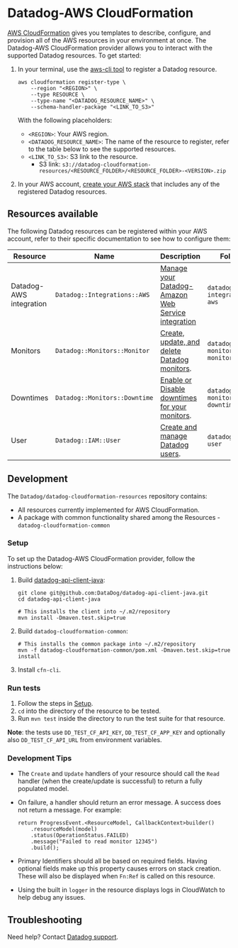 # Datadog-AWS CloudFormation

[AWS CloudFormation][1] gives you templates to describe, configure, and provision all of the AWS resources in your environment at once. The Datadog-AWS CloudFormation provider allows you to interact with the supported Datadog resources. To get started:

1. In your terminal, use the [aws-cli tool][2] to register a Datadog resource.

    ```shell
    aws cloudformation register-type \
        --region "<REGION>" \
        --type RESOURCE \
        --type-name "<DATADOG_RESOURCE_NAME>" \
        --schema-handler-package "<LINK_TO_S3>"
    ```

    With the following placeholders:
    * `<REGION>`: Your AWS region.
    * `<DATADOG_RESOURCE_NAME>`: The name of the resource to register, refer to the table below to see the supported resources.
    * `<LINK_TO_S3>`: S3 link to the resource.
      * S3 link: `s3://datadog-cloudformation-resources/<RESOURCE_FOLDER>/<RESOURCE_FOLDER>-<VERSION>.zip`

2. In your AWS account, [create your AWS stack][3] that includes any of the registered Datadog resources.

## Resources available

The following Datadog resources can be registered within your AWS account, refer to their specific documentation to see how to configure them:

| Resource                | Name                          | Description                                             | Folder                      | Version     |
|-------------------------|-------------------------------|---------------------------------------------------------|-----------------------------|-------------|
| Datadog-AWS integration | `Datadog::Integrations::AWS`  | [Manage your Datadog-Amazon Web Service integration][4] | `datadog-integrations-aws`  | [1.0.1][5]  |
| Monitors                | `Datadog::Monitors::Monitor`  | [Create, update, and delete Datadog monitors][6].       | `datadog-monitors-monitor`  | [1.0.1][7]  |
| Downtimes               | `Datadog::Monitors::Downtime` | [Enable or Disable downtimes for your monitors][8].     | `datadog-monitors-downtime` | [1.0.1][9]  |
| User                    | `Datadog::IAM::User`          | [ Create and manage Datadog users][10].                 | `datadog-iam-user`          | [1.0.1][11] |

## Development

The `Datadog/datadog-cloudformation-resources` repository contains:

* All resources currently implemented for AWS CloudFormation.
* A package with common functionality shared among the Resources - `datadog-cloudformation-common`

### Setup

To set up the Datadog-AWS CloudFormation provider, follow the instructions below:

1. Build [datadog-api-client-java][12]:

    ```
    git clone git@github.com:DataDog/datadog-api-client-java.git
    cd datadog-api-client-java

    # This installs the client into ~/.m2/repository
    mvn install -Dmaven.test.skip=true
    ```
2. Build `datadog-cloudformation-common`:
​
    ```
    # This installs the common package into ~/.m2/repository
    mvn -f datadog-cloudformation-common/pom.xml -Dmaven.test.skip=true install
    ```
3. Install `cfn-cli`.

### Run tests

1. Follow the steps in [Setup](#setup).
2. `cd` into the directory of the resource to be tested.
3.  Run `mvn test` inside the directory to run the test suite for that resource.

**Note**: the tests use `DD_TEST_CF_API_KEY`, `DD_TEST_CF_APP_KEY` and optionally also `DD_TEST_CF_API_URL` from environment variables.

### Development Tips

* The `Create` and `Update` handlers of your resource should call the `Read` handler (when the create/update is successful) to return a fully populated model.
* On failure, a handler should return an error message. A success does not return a message. For example:
​
    ```
    return ProgressEvent.<ResourceModel, CallbackContext>builder()
        .resourceModel(model)
        .status(OperationStatus.FAILED)
        .message("Failed to read monitor 12345")
        .build();
    ```

* Primary Identifiers should all be based on required fields. Having optional fields make up this property causes errors on stack creation. These will also be displayed when `Fn:Ref` is called on this resource.
* Using the built in `logger` in the resource displays logs in CloudWatch to help debug any issues.

## Troubleshooting

Need help? Contact [Datadog support][13].

[1]: https://docs.aws.amazon.com/AWSCloudFormation/latest/UserGuide/GettingStarted.html
[2]: https://aws.amazon.com/cli/
[3]: https://console.aws.amazon.com/cloudformation/home
[4]: https://github.com/DataDog/datadog-cloudformation-resources/tree/master/datadog-integrations-aws-handler
[5]: s3://datadog-cloudformation-resources/datadog-integrations-aws/datadog-integrations-aws-1.0.1.zip
[6]: https://github.com/DataDog/datadog-cloudformation-resources/tree/master/datadog-monitors-monitor-handler
[7]: s3://datadog-cloudformation-resources/datadog-monitors-monitor/datadog-monitors-monitor-1.0.1.zip
[8]: https://github.com/DataDog/datadog-cloudformation-resources/tree/master/datadog-monitors-downtime-handler
[9]: s3://datadog-cloudformation-resources/datadog-monitors-downtime/datadog-monitors-downtime-1.0.1.zip
[10]: https://github.com/DataDog/datadog-cloudformation-resources/tree/master/ddatadog-iam-user-handler
[11]: s3://datadog-cloudformation-resources/datadog-iam-user/datadog-iam-user-1.0.1.zip
[12]: https://github.com/DataDog/datadog-api-client-java
[13]: https://docs.datadoghq.com/help/
